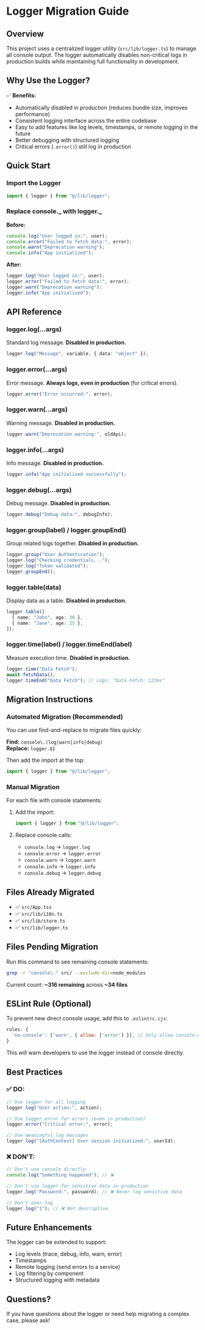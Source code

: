 # Logger Migration Guide

## Overview

This project uses a centralized logger utility (`src/lib/logger.ts`) to manage all console output. The logger automatically disables non-critical logs in production builds while maintaining full functionality in development.

## Why Use the Logger?

✅ **Benefits:**

- Automatically disabled in production (reduces bundle size, improves performance)
- Consistent logging interface across the entire codebase
- Easy to add features like log levels, timestamps, or remote logging in the future
- Better debugging with structured logging
- Critical errors (`.error()`) still log in production

## Quick Start

### Import the Logger

```typescript
import { logger } from "@/lib/logger";
```

### Replace console._ with logger._

**Before:**

```typescript
console.log("User logged in:", user);
console.error("Failed to fetch data:", error);
console.warn("Deprecation warning");
console.info("App initialized");
```

**After:**

```typescript
logger.log("User logged in:", user);
logger.error("Failed to fetch data:", error);
logger.warn("Deprecation warning");
logger.info("App initialized");
```

## API Reference

### logger.log(...args)

Standard log message. **Disabled in production.**

```typescript
logger.log("Message", variable, { data: "object" });
```

### logger.error(...args)

Error message. **Always logs, even in production** (for critical errors).

```typescript
logger.error("Error occurred:", error);
```

### logger.warn(...args)

Warning message. **Disabled in production.**

```typescript
logger.warn("Deprecation warning:", oldApi);
```

### logger.info(...args)

Info message. **Disabled in production.**

```typescript
logger.info("App initialized successfully");
```

### logger.debug(...args)

Debug message. **Disabled in production.**

```typescript
logger.debug("Debug data:", debugInfo);
```

### logger.group(label) / logger.groupEnd()

Group related logs together. **Disabled in production.**

```typescript
logger.group("User Authentication");
logger.log("Checking credentials...");
logger.log("Token validated");
logger.groupEnd();
```

### logger.table(data)

Display data as a table. **Disabled in production.**

```typescript
logger.table([
  { name: "John", age: 30 },
  { name: "Jane", age: 25 },
]);
```

### logger.time(label) / logger.timeEnd(label)

Measure execution time. **Disabled in production.**

```typescript
logger.time("Data Fetch");
await fetchData();
logger.timeEnd("Data Fetch"); // Logs: "Data Fetch: 123ms"
```

## Migration Instructions

### Automated Migration (Recommended)

You can use find-and-replace to migrate files quickly:

**Find:** `console\.(log|warn|info|debug)`  
**Replace:** `logger.$1`

Then add the import at the top:

```typescript
import { logger } from "@/lib/logger";
```

### Manual Migration

For each file with console statements:

1. Add the import:

   ```typescript
   import { logger } from "@/lib/logger";
   ```

2. Replace console calls:
   - `console.log` → `logger.log`
   - `console.error` → `logger.error`
   - `console.warn` → `logger.warn`
   - `console.info` → `logger.info`
   - `console.debug` → `logger.debug`

## Files Already Migrated

- ✅ `src/App.tsx`
- ✅ `src/lib/i18n.ts`
- ✅ `src/lib/store.ts`
- ✅ `src/lib/logger.ts`

## Files Pending Migration

Run this command to see remaining console statements:

```bash
grep -r "console\." src/ --exclude-dir=node_modules
```

Current count: **~316 remaining** across **~34 files**

## ESLint Rule (Optional)

To prevent new direct console usage, add this to `.eslintrc.cjs`:

```javascript
rules: {
  'no-console': ['warn', { allow: ['error'] }], // Only allow console.error
}
```

This will warn developers to use the logger instead of console directly.

## Best Practices

### ✅ DO:

```typescript
// Use logger for all logging
logger.log("User action:", action);

// Use logger.error for errors (even in production)
logger.error("Critical error:", error);

// Use meaningful log messages
logger.log("[AuthContext] User session initialized:", userId);
```

### ❌ DON'T:

```typescript
// Don't use console directly
console.log("Something happened"); // ❌

// Don't use logger for sensitive data in production
logger.log("Password:", password); // ❌ Never log sensitive data

// Don't over-log
logger.log("1"); // ❌ Not descriptive
```

## Future Enhancements

The logger can be extended to support:

- Log levels (trace, debug, info, warn, error)
- Timestamps
- Remote logging (send errors to a service)
- Log filtering by component
- Structured logging with metadata

## Questions?

If you have questions about the logger or need help migrating a complex case, please ask!
